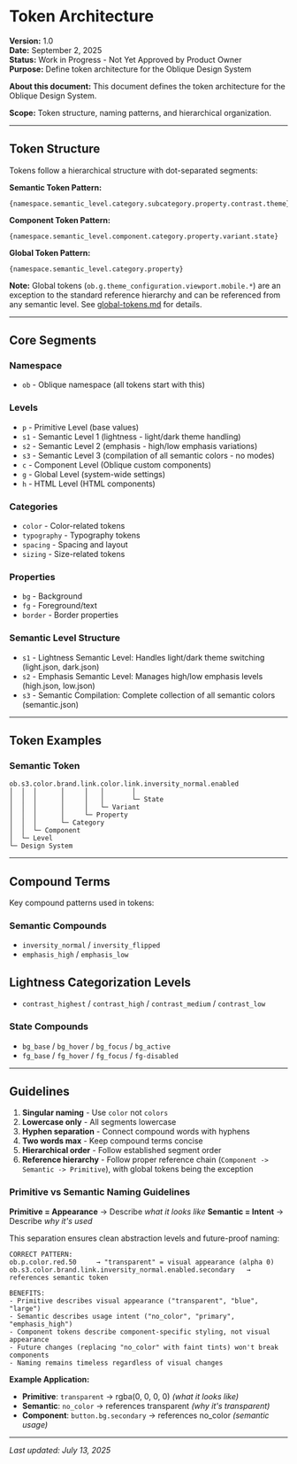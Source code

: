 # Token Architecture
**Version:** 1.0  
**Date:** September 2, 2025  
**Status:** Work in Progress - Not Yet Approved by Product Owner  
**Purpose:** Define token architecture for the Oblique Design System

**About this document:** This document defines the token architecture for the Oblique Design System.

**Scope:** Token structure, naming patterns, and hierarchical organization.

---

## Token Structure

Tokens follow a hierarchical structure with dot-separated segments:

**Semantic Token Pattern:**
```
{namespace.semantic_level.category.subcategory.property.contrast.theme}
```

**Component Token Pattern:**
```
{namespace.semantic_level.component.category.property.variant.state}
```

**Global Token Pattern:**
```
{namespace.semantic_level.category.property}
```

**Note:** Global tokens (`ob.g.theme_configuration.viewport.mobile.*`) are an exception to the standard reference hierarchy and can be referenced from any semantic level. See [global-tokens.md](./global-tokens.md) for details.

---

## Core Segments

### **Namespace**
- `ob` - Oblique namespace (all tokens start with this)

### **Levels**
- `p` - Primitive Level (base values)
- `s1` - Semantic Level 1 (lightness - light/dark theme handling)
- `s2` - Semantic Level 2 (emphasis - high/low emphasis variations)
- `s3` - Semantic Level 3 (compilation of all semantic colors - no modes)
- `c` - Component Level (Oblique custom components)
- `g` - Global Level (system-wide settings)
- `h` - HTML Level (HTML components)

### **Categories**
- `color` - Color-related tokens
- `typography` - Typography tokens
- `spacing` - Spacing and layout
- `sizing` - Size-related tokens

### **Properties**
- `bg` - Background
- `fg` - Foreground/text
- `border` - Border properties

### **Semantic Level Structure**
- `s1` - Lightness Semantic Level: Handles light/dark theme switching (light.json, dark.json)
- `s2` - Emphasis Semantic Level: Manages high/low emphasis levels (high.json, low.json)
- `s3` - Semantic Compilation: Complete collection of all semantic colors (semantic.json)

---

## Token Examples

### **Semantic Token**
```
ob.s3.color.brand.link.color.link.inversity_normal.enabled
│  │  │      │     │   │       │
│  │  │      │     │   │       └─ State
│  │  │      │     │   └─ Variant
│  │  │      │     └─ Property
│  │  │      └─ Category
│  │  └─ Component
│  └─ Level
└─ Design System
```

---

## Compound Terms

Key compound patterns used in tokens:

### **Semantic Compounds**
- `inversity_normal` / `inversity_flipped`
- `emphasis_high` / `emphasis_low`
## Lightness Categorization Levels

- `contrast_highest` / `contrast_high` / `contrast_medium` / `contrast_low`

### **State Compounds**
- `bg_base` / `bg_hover` / `bg_focus` / `bg_active`
- `fg_base` / `fg_hover` / `fg_focus` / `fg-disabled`

---

## Guidelines

1. **Singular naming** - Use `color` not `colors`
2. **Lowercase only** - All segments lowercase
3. **Hyphen separation** - Connect compound words with hyphens
4. **Two words max** - Keep compound terms concise
5. **Hierarchical order** - Follow established segment order
6. **Reference hierarchy** - Follow proper reference chain (`Component -> Semantic -> Primitive`), with global tokens being the exception

### **Primitive vs Semantic Naming Guidelines**

**Primitive = Appearance** → Describe *what it looks like*
**Semantic = Intent** → Describe *why it's used*

This separation ensures clean abstraction levels and future-proof naming:

```
CORRECT PATTERN:
ob.p.color.red.50     → "transparent" = visual appearance (alpha 0)
ob.s3.color.brand.link.inversity_normal.enabled.secondary   → references semantic token

BENEFITS:
- Primitive describes visual appearance ("transparent", "blue", "large")
- Semantic describes usage intent ("no_color", "primary", "emphasis_high")  
- Component tokens describe component-specific styling, not visual appearance
- Future changes (replacing "no_color" with faint tints) won't break components
- Naming remains timeless regardless of visual changes
```

**Example Application:**
- **Primitive**: `transparent` → rgba(0, 0, 0, 0) *(what it looks like)*
- **Semantic**: `no_color` → references transparent *(why it's transparent)*
- **Component**: `button.bg.secondary` → references no_color *(semantic usage)*

---

*Last updated: July 13, 2025*
